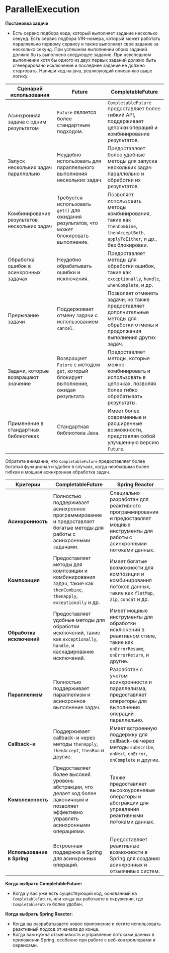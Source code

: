 # ParallelExecution

**Постановка задачи**
- Есть сервис подбора кода, который выполняет задание несколько секунд. Есть сервис подбора VIN-номера, который может работать параллельно первому сервису и также выполняет своё задание за несколько секунд. При успешном выполнении обоих заданий должно быть выполнено следующее задание. При неуспешном выполнении хотя бы одного из двух первых заданий должно быть сгенерировано исключение и последнее задание не должно стартовать. Напиши код на java, реализующий описанную выше логику.

| Сценарий использования               | Future                                        | CompletableFuture                              |
|-------------------------------------|-----------------------------------------------|-----------------------------------------------|
| Асинхронная задача с одним результатом  | `Future` является более стандартным подходом.   | `CompletableFuture` предоставляет более гибкий API, поддерживает цепочки операций и комбинирование результатов. |
| Запуск нескольких задач параллельно    | Неудобно использовать для параллельного выполнения нескольких задач. | Предоставляет более удобные методы для запуска нескольких задач параллельно и обработки их результатов. |
| Комбинирование результатов нескольких задач | Требуется использовать `get()` для ожидания результатов, что может блокировать выполнение. | Позволяет использовать методы комбинирования, такие как `thenCombine`, `thenAcceptBoth`, `applyToEither`, и др., без блокировки. |
| Обработка ошибок в асинхронных задачах | Неудобно обрабатывать ошибки и исключения.   | Предоставляет методы для обработки ошибок, такие как `exceptionally`, `handle`, `whenComplete`, и др.        |
| Прерывание задачи                    | Поддерживает отмену задачи с использованием `cancel`. | Позволяет отменять задачи, но также предоставляет дополнительные методы для обработки отмены и продолжения выполнения других задач. |
| Задачи, которые возвращают значение  | Возвращает `Future` с методом `get`, который блокирует выполнение, ожидая результата. | Предоставляет методы, которые можно комбинировать и использовать в цепочках, позволяя более гибко обрабатывать результаты. |
| Применение в стандартных библиотеках | Стандартная библиотека Java.              | Имеет более современные и расширенные возможности, представляя собой улучшенную версию `Future`.            |

Обратите внимание, что `CompletableFuture` предоставляет более богатый функционал и удобен в случаях, когда необходима более гибкая и мощная асинхронная обработка задач.



| Критерии               | CompletableFuture                                        | Spring Reactor                                            |
|-------------------------|----------------------------------------------------------|-----------------------------------------------------------|
| **Асинхронность**        | Полностью поддерживает асинхронное программирование и предоставляет богатые методы для работы с асинхронными задачами. | Специально разработан для реактивного программирования и предоставляет мощные инструменты для работы с асинхронными потоками данных. |
| **Композиция**           | Предоставляет методы для композиции и комбинирования задач, такие как `thenCombine`, `thenApply`, `exceptionally` и др. | Имеет богатые возможности для композиции и комбинирования потоков данных, такие как `flatMap`, `zip`, `concat` и др.              |
| **Обработка исключений** | Предоставляет удобные методы для обработки исключений, такие как `exceptionally`, `handle`, и каскадирование исключений. | Имеет мощные инструменты для обработки исключений в реактивном стиле, такие как `onErrorResume`, `onErrorReturn`, и другие.     |
| **Параллелизм**          | Полностью поддерживает параллелизм и асинхронное выполнение задач. | Разработан с учетом асинхронности и параллелизма, предоставляет операторы для выполнения операций параллельно.              |
| **Callback-и**           | Поддерживает callback-и через методы `thenApply`, `thenAccept`, `thenRun` и другие. | Имеет встроенную поддержку для callback-ов через методы `subscribe`, `onNext`, `onError`, `onComplete` и другие.               |
| **Комплексность**        | Предоставляет более высокий уровень абстракции, что делает код более лаконичным и позволяет эффективно управлять асинхронными операциями. | Также предоставляет высокоуровневые операторы и абстракции для управления реактивными потоками данных.                   |
| **Использование в Spring**| Встроенная поддержка в Spring для асинхронных операций.   | Предоставляет реактивные возможности в Spring для создания асинхронных и отзывчивых систем.                           |

**Когда выбрать CompletableFuture:**
- Когда у вас уже есть существующий код, основанный на `CompletableFuture`, или когда вы работаете в окружении, где `CompletableFuture` более удобен.

**Когда выбрать Spring Reactor:**
- Когда вы разрабатываете новое приложение и хотите использовать реактивный подход от начала до конца.
- Когда вам нужна отзывчивость и управление потоками данных в приложении Spring, особенно при работе с веб-контроллерами и сервисами.
